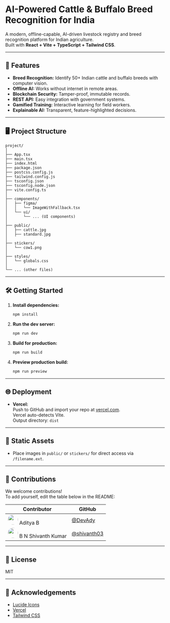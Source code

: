 # AI-Powered Cattle & Buffalo Breed Recognition for India

A modern, offline-capable, AI-driven livestock registry and breed recognition platform for Indian agriculture.  
Built with **React + Vite + TypeScript + Tailwind CSS**.

---

## 🚀 Features

- **Breed Recognition:** Identify 50+ Indian cattle and buffalo breeds with computer vision.
- **Offline AI:** Works without internet in remote areas.
- **Blockchain Security:** Tamper-proof, immutable records.
- **REST API:** Easy integration with government systems.
- **Gamified Training:** Interactive learning for field workers.
- **Explainable AI:** Transparent, feature-highlighted decisions.

---

## 🖥️ Project Structure

```
project/
│
├── App.tsx
├── main.tsx
├── index.html
├── package.json
├── postcss.config.js
├── tailwind.config.js
├── tsconfig.json
├── tsconfig.node.json
├── vite.config.ts
│
├── components/
│   ├── figma/
│   │   └── ImageWithFallback.tsx
│   └── ui/
│       └── ... (UI components)
│
├── public/
│   ├── cattle.jpg
│   ├── standard.jpg
│
├── stickers/
│   └── cow1.png
│
├── styles/
│   └── globals.css
│
└── ... (other files)
```

---

## 🛠️ Getting Started

1. **Install dependencies:**
   ```sh
   npm install
   ```
2. **Run the dev server:**
   ```sh
   npm run dev
   ```
3. **Build for production:**
   ```sh
   npm run build
   ```
4. **Preview production build:**
   ```sh
   npm run preview
   ```

---

## 🌐 Deployment

- **Vercel:**  
  Push to GitHub and import your repo at [vercel.com](https://vercel.com).  
  Vercel auto-detects Vite.  
  Output directory: `dist`

---

## 📁 Static Assets

- Place images in `public/` or `stickers/` for direct access via `/filename.ext`.

---

## 🤝 Contributions

We welcome contributions!  
To add yourself, edit the table below in the README:

| Contributor | GitHub |
|-------------|--------|
| <img src="https://github.com/DevAdy.png" width="32" height="32" style="border-radius:50%"/> Aditya B | [@DevAdy](https://github.com/DevAdy) |
| <img src="https://github.com/shivanth03.png" width="32" height="32" style="border-radius:50%"/> B N Shivanth Kumar | [@shivanth03](https://github.com/shivanth03) |

---

## 📄 License

MIT

---

## 🙏 Acknowledgements

- [Lucide Icons](https://lucide.dev/)
- [Vercel](https://vercel.com/)
- [Tailwind CSS](https://tailwindcss.com/)